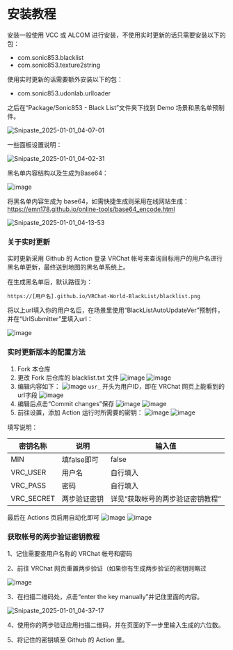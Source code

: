 # 安装教程

安装一般使用 VCC 或 ALCOM 进行安装，不使用实时更新的话只需要安装以下的包：

- com.sonic853.blacklist
- com.sonic853.texture2string

使用实时更新的话需要额外安装以下的包：

- com.sonic853.udonlab.urlloader

之后在“Package/Sonic853 - Black List”文件夹下找到 Demo 场景和黑名单预制件。

![Snipaste_2025-01-01_04-07-01](https://github.com/user-attachments/assets/c0c6d7a8-41e8-4890-9968-ca932cef703f)

一些面板设置说明：

![Snipaste_2025-01-01_04-02-31](https://github.com/user-attachments/assets/8d5efd0a-72d4-4849-a6d7-f745713a5cc0)

黑名单内容结构以及生成为Base64：

![image](https://github.com/user-attachments/assets/3265d5c1-f0fa-4997-add4-64402f794b6c)

将黑名单内容生成为 base64，如需快捷生成则采用在线网站生成：
https://emn178.github.io/online-tools/base64_encode.html

![Snipaste_2025-01-01_04-13-53](https://github.com/user-attachments/assets/95ebce35-9242-4c73-8739-672691dffe41)

### 关于实时更新

实时更新采用 Github 的 Action 登录 VRChat 帐号来查询目标用户的用户名进行黑名单更新，最终送到地图的黑名单系统上。

在生成黑名单后，默认路径为：

`https://[用户名].github.io/VRChat-World-BlackList/blacklist.png`

将以上url填入你的用户名后，在场景里使用“BlackListAutoUpdateVer”预制件，并在“UrlSubmitter”里填入url：

![image](https://github.com/user-attachments/assets/6447ccef-1acc-47c4-94ad-e8688f0e80e2)

### 实时更新版本的配置方法

1. Fork 本仓库
2. 更改 Fork 后仓库的 blacklist.txt 文件
 ![image](https://github.com/user-attachments/assets/aaed82d9-d8c8-477d-bf88-c60b167a9a90)
 ![image](https://github.com/user-attachments/assets/9b495bbd-2a32-4c77-a4c0-07b857742eed)
3. 编辑内容如下：
 ![image](https://github.com/user-attachments/assets/d7231915-2d86-44f2-8579-6f6a4a943e31)
 `usr_` 开头为用户ID，即在 VRChat 网页上能看到的url字段
 ![image](https://github.com/user-attachments/assets/51adeb50-70d9-438c-83ed-d80af5176d8e)
4. 编辑后点击“Commit changes”保存
 ![image](https://github.com/user-attachments/assets/a9198d00-25c0-4cfa-9e80-f6df09e50614)
 ![image](https://github.com/user-attachments/assets/8d898004-4c36-40f0-933f-13629eca01fb)
5. 前往设置，添加 Action 运行时所需要的密钥：
 ![image](https://github.com/user-attachments/assets/0af49537-0236-405a-af5f-a40ce79fa488)
 ![image](https://github.com/user-attachments/assets/3dbb7ee6-63b6-4980-bc5f-893bb171593b)

填写说明：

| 密钥名称   | 说明         | 输入值                           |
|------------|--------------|----------------------------------|
| MIN        | 填false即可  | false                            |
| VRC_USER   | 用户名       | 自行填入                         |
| VRC_PASS   | 密码         | 自行填入                         |
| VRC_SECRET | 两步验证密钥 | 详见“获取帐号的两步验证密钥教程” |

最后在 Actions 页启用自动化即可
 ![image](https://github.com/user-attachments/assets/ec341755-738b-48b1-9fad-82a058e39a96)
 ![image](https://github.com/user-attachments/assets/04ae3beb-5fe6-4c02-be2d-1449c784cc21)

### 获取帐号的两步验证密钥教程

1、记住需要查用户名称的 VRChat 帐号和密码

2、前往 VRChat 网页重置两步验证（如果你有生成两步验证的密钥则略过

![image](https://github.com/user-attachments/assets/3ba16d9d-fa16-4549-b664-b0bdef32e0c7)

3、在扫描二维码处，点击“enter the key manually”并记住里面的内容。

![Snipaste_2025-01-01_04-37-17](https://github.com/user-attachments/assets/5bcdb89d-5803-40c4-b958-e67efb4ec546)

4、使用你的两步验证应用扫描二维码，并在页面的下一步里输入生成的六位数。

5、将记住的密钥填至 Github 的 Action 里。
